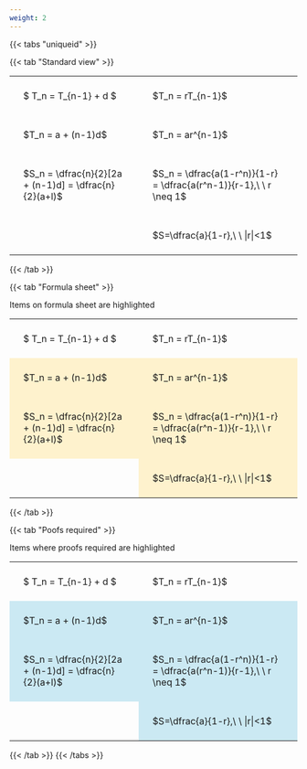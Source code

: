 ```yaml
---
weight: 2
---
```


{{< tabs "uniqueid" >}}

{{< tab "Standard view" >}}

<style type="text/css">
#T_90e12 th.col_heading {
  text-align: left;
  font-size: 1em;
}
#T_90e12 td {
  text-align: left;
  font-size: 1em;
  padding: 1.5em;
}
</style>
<table id="T_90e12">
  <thead>
  </thead>
  <tbody>
    <tr>
      <td id="T_90e12_row0_col0" class="data row0 col0" >$ T_n = T_{n-1} + d $</td>
      <td id="T_90e12_row0_col1" class="data row0 col1" >$T_n = rT_{n-1}$</td>
    </tr>
    <tr>
      <td id="T_90e12_row1_col0" class="data row1 col0" >$T_n = a + (n-1)d$</td>
      <td id="T_90e12_row1_col1" class="data row1 col1" >$T_n = ar^{n-1}$</td>
    </tr>
    <tr>
      <td id="T_90e12_row2_col0" class="data row2 col0" >$S_n = \dfrac{n}{2}[2a + (n-1)d] = \dfrac{n}{2}(a+l)$</td>
      <td id="T_90e12_row2_col1" class="data row2 col1" >$S_n = \dfrac{a(1-r^n)}{1-r} = \dfrac{a(r^n-1)}{r-1},\ \  r \neq 1$</td>
    </tr>
    <tr>
      <td id="T_90e12_row3_col0" class="data row3 col0" ></td>
      <td id="T_90e12_row3_col1" class="data row3 col1" >$S=\dfrac{a}{1-r},\ \ |r|<1$</td>
    </tr>
  </tbody>
</table>
{{< /tab >}}

{{< tab "Formula sheet" >}}

Items on formula sheet are highlighted 
<br>
<style type="text/css">
#T_9cfbc th.col_heading {
  text-align: left;
  font-size: 1em;
}
#T_9cfbc td {
  text-align: left;
  font-size: 1em;
  padding: 1.5em;
}
#T_9cfbc_row1_col0, #T_9cfbc_row1_col1, #T_9cfbc_row2_col0, #T_9cfbc_row2_col1, #T_9cfbc_row3_col1 {
  background-color: rgba(255,194,10, 0.2);
}
</style>
<table id="T_9cfbc">
  <thead>
  </thead>
  <tbody>
    <tr>
      <td id="T_9cfbc_row0_col0" class="data row0 col0" >$ T_n = T_{n-1} + d $</td>
      <td id="T_9cfbc_row0_col1" class="data row0 col1" >$T_n = rT_{n-1}$</td>
    </tr>
    <tr>
      <td id="T_9cfbc_row1_col0" class="data row1 col0" >$T_n = a + (n-1)d$</td>
      <td id="T_9cfbc_row1_col1" class="data row1 col1" >$T_n = ar^{n-1}$</td>
    </tr>
    <tr>
      <td id="T_9cfbc_row2_col0" class="data row2 col0" >$S_n = \dfrac{n}{2}[2a + (n-1)d] = \dfrac{n}{2}(a+l)$</td>
      <td id="T_9cfbc_row2_col1" class="data row2 col1" >$S_n = \dfrac{a(1-r^n)}{1-r} = \dfrac{a(r^n-1)}{r-1},\ \  r \neq 1$</td>
    </tr>
    <tr>
      <td id="T_9cfbc_row3_col0" class="data row3 col0" ></td>
      <td id="T_9cfbc_row3_col1" class="data row3 col1" >$S=\dfrac{a}{1-r},\ \ |r|<1$</td>
    </tr>
  </tbody>
</table>
{{< /tab >}}

{{< tab "Poofs required" >}}

Items where proofs required are highlighted 
<br>
<style type="text/css">
#T_4a377 th.col_heading {
  text-align: left;
  font-size: 1em;
}
#T_4a377 td {
  text-align: left;
  font-size: 1em;
  padding: 1.5em;
}
#T_4a377_row1_col0, #T_4a377_row1_col1, #T_4a377_row2_col0, #T_4a377_row2_col1, #T_4a377_row3_col1 {
  background-color: rgba(0,150,200, 0.2);
}
</style>
<table id="T_4a377">
  <thead>
  </thead>
  <tbody>
    <tr>
      <td id="T_4a377_row0_col0" class="data row0 col0" >$ T_n = T_{n-1} + d $</td>
      <td id="T_4a377_row0_col1" class="data row0 col1" >$T_n = rT_{n-1}$</td>
    </tr>
    <tr>
      <td id="T_4a377_row1_col0" class="data row1 col0" >$T_n = a + (n-1)d$</td>
      <td id="T_4a377_row1_col1" class="data row1 col1" >$T_n = ar^{n-1}$</td>
    </tr>
    <tr>
      <td id="T_4a377_row2_col0" class="data row2 col0" >$S_n = \dfrac{n}{2}[2a + (n-1)d] = \dfrac{n}{2}(a+l)$</td>
      <td id="T_4a377_row2_col1" class="data row2 col1" >$S_n = \dfrac{a(1-r^n)}{1-r} = \dfrac{a(r^n-1)}{r-1},\ \  r \neq 1$</td>
    </tr>
    <tr>
      <td id="T_4a377_row3_col0" class="data row3 col0" ></td>
      <td id="T_4a377_row3_col1" class="data row3 col1" >$S=\dfrac{a}{1-r},\ \ |r|<1$</td>
    </tr>
  </tbody>
</table>
{{< /tab >}}
{{< /tabs >}}